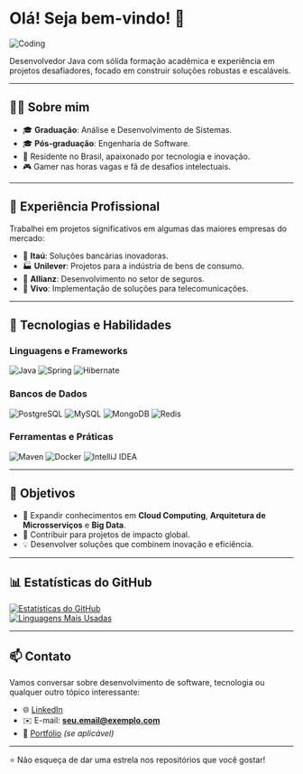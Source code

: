 # Olá! Seja bem-vindo! 👋

![Coding](https://media.giphy.com/media/qgQUggAC3Pfv687qPC/giphy.gif)

Desenvolvedor Java com sólida formação acadêmica e experiência em projetos desafiadores, focado em construir soluções robustas e escaláveis.

---

## 🧑‍💻 Sobre mim

- 🎓 **Graduação**: Análise e Desenvolvimento de Sistemas.  
- 🎓 **Pós-graduação**: Engenharia de Software.  
- 📍 Residente no Brasil, apaixonado por tecnologia e inovação.  
- 🎮 Gamer nas horas vagas e fã de desafios intelectuais.  

---

## 💼 Experiência Profissional

Trabalhei em projetos significativos em algumas das maiores empresas do mercado:

- 🏦 **Itaú**: Soluções bancárias inovadoras.  
- 🏭 **Unilever**: Projetos para a indústria de bens de consumo.  
- 🏢 **Allianz**: Desenvolvimento no setor de seguros.  
- 📱 **Vivo**: Implementação de soluções para telecomunicações.  

---

## 🚀 Tecnologias e Habilidades

### Linguagens e Frameworks
![Java](https://img.shields.io/badge/Java-ED8B00?style=for-the-badge&logo=java&logoColor=white)
![Spring](https://img.shields.io/badge/Spring-6DB33F?style=for-the-badge&logo=spring&logoColor=white)
![Hibernate](https://img.shields.io/badge/Hibernate-59666C?style=for-the-badge&logo=hibernate&logoColor=white)

### Bancos de Dados
![PostgreSQL](https://img.shields.io/badge/PostgreSQL-316192?style=for-the-badge&logo=postgresql&logoColor=white)
![MySQL](https://img.shields.io/badge/MySQL-4479A1?style=for-the-badge&logo=mysql&logoColor=white)
![MongoDB](https://img.shields.io/badge/MongoDB-47A248?style=for-the-badge&logo=mongodb&logoColor=white)
![Redis](https://img.shields.io/badge/Redis-DC382D?style=for-the-badge&logo=redis&logoColor=white)

### Ferramentas e Práticas
![Maven](https://img.shields.io/badge/Maven-C71A36?style=for-the-badge&logo=apache-maven&logoColor=white)
![Docker](https://img.shields.io/badge/Docker-2496ED?style=for-the-badge&logo=docker&logoColor=white)
![IntelliJ IDEA](https://img.shields.io/badge/IntelliJ-000000?style=for-the-badge&logo=intellij-idea&logoColor=white)

---

## 🎯 Objetivos

- 🧠 Expandir conhecimentos em **Cloud Computing**, **Arquitetura de Microsserviços** e **Big Data**.  
- 🌟 Contribuir para projetos de impacto global.  
- 💡 Desenvolver soluções que combinem inovação e eficiência.

---

## 📊 Estatísticas do GitHub

[![Estatísticas do GitHub](https://github-readme-stats.vercel.app/api?username=M4rcioOliveira&show_icons=true&theme=dark)](https://github.com/M4rcioOliveira)  
[![Linguagens Mais Usadas](https://github-readme-stats.vercel.app/api/top-langs/?username=M4rcioOliveira&layout=compact&theme=dark)](https://github.com/M4rcioOliveira)

---

## 📫 Contato

Vamos conversar sobre desenvolvimento de software, tecnologia ou qualquer outro tópico interessante:

- 🌐 [LinkedIn](https://www.linkedin.com/in/marcioco)  
- ✉️ E-mail: **seu.email@exemplo.com**  
- 🌟 [Portfólio](https://github.com/M4rcioOliveira) *(se aplicável)*  

---

⭐ Não esqueça de dar uma estrela nos repositórios que você gostar!  
